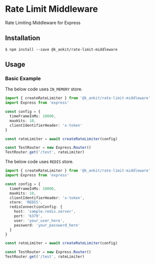 # Rate Limit Middleware
Rate Limiting Middleware for Express

## Installation
```shell
$ npm install --save @k_ankit/rate-limit-middleware
```

## Usage

### Basic Example

The below code uses `IN_MEMORY` store.

```typescript
import { createRateLimiter } from '@k_ankit/rate-limit-middleware'
import Express from 'express'

const config = {
  timeFrameInMs: 10000,
  maxHits: 10,
  clientIdentifierHeader: 'x-token'
}

const rateLimiter = await createRateLimiter(config)

const TestRouter = new Express.Router()
TestRouter.get('/test', rateLimiter)
```

The below code uses `REDIS` store.

```typescript
import { createRateLimiter } from '@k_ankit/rate-limit-middleware'
import Express from 'express'

const config = {
  timeFrameInMs: 10000,
  maxHits: 10,
  clientIdentifierHeader: 'x-token',
  store: 'REDIS',
  redisConnectionConfig: {
    host: 'sample.redis.server',
    port: '6379',
    user: 'your_user_here',
    password: 'your_password_here'
  }
}

const rateLimiter = await createRateLimiter(config)

const TestRouter = new Express.Router()
TestRouter.get('/test', rateLimiter)
```